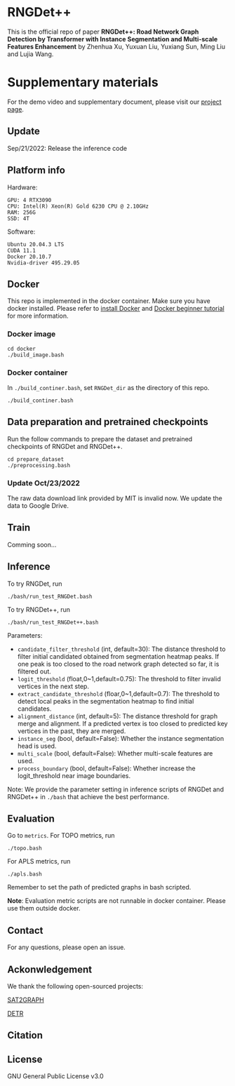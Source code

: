 # RNGDet++
This is the official repo of paper **RNGDet++: Road Network Graph Detection by Transformer with Instance Segmentation and Multi-scale Features Enhancement** by Zhenhua Xu, Yuxuan Liu, Yuxiang Sun, Ming Liu and Lujia Wang.

# Supplementary materials
For the demo video and supplementary document, please visit our [project page](https://tonyxuqaq.github.io/projects/RNGDetPlusPlus/).

## Update 
Sep/21/2022: Release the inference code

## Platform info
Hardware:
```
GPU: 4 RTX3090
CPU: Intel(R) Xeon(R) Gold 6230 CPU @ 2.10GHz
RAM: 256G
SSD: 4T
```
Software:
```
Ubuntu 20.04.3 LTS
CUDA 11.1
Docker 20.10.7
Nvidia-driver 495.29.05
```
## Docker 
This repo is implemented in the docker container. Make sure you have docker installed. Please refer to [install Docker](https://docs.docker.com/engine/install/ubuntu/) and [Docker beginner tutorial](https://docker-curriculum.com/) for more information.

### Docker image
```
cd docker
./build_image.bash
```
### Docker container
In ```./build_continer.bash```, set ```RNGDet_dir``` as the directory of this repo.
```
./build_continer.bash
```

## Data preparation and pretrained checkpoints
Run the follow commands to prepare the dataset and pretrained checkpoints of RNGDet and RNGDet++.
```
cd prepare_dataset
./preprocessing.bash
```

### Update Oct/23/2022
The raw data download link provided by MIT is invalid now. We update the data to Google Drive.


## Train
Comming soon...

## Inference
To try RNGDet, run 
```
./bash/run_test_RNGDet.bash
```

To try RNGDet++, run 
```
./bash/run_test_RNGDet++.bash
```

Parameters:
- ```candidate_filter_threshold``` (int, default=30): The distance threshold to filter initial candidated obtained from segmentation heatmap peaks. If one peak is too closed to the road network graph detected so far, it is filtered out.
- ```logit_threshold``` (float,0~1,default=0.75): The threshold to filter invalid vertices in the next step.
- ```extract_candidate_threshold``` (floar,0~1,default=0.7): The threshold to detect local peaks in the segmentation heatmap to find initial candidates.
- ```alignment_distance``` (int, default=5): The distance threshold for graph merge and alignment. If a predicted vertex is too closed to predicted key vertices in the past, they are merged. 
- ```instance_seg``` (bool, default=False): Whether the instance segmentation head is used.
- ```multi_scale``` (bool, default=False): Whether multi-scale features are used.
- ```process_boundary``` (bool, default=False): Whether increase the logit_threshold near image boundaries.

Note: We provide the parameter setting in inference scripts of RNGDet and RNGDet++ in ```./bash``` that achieve the best performance.

## Evaluation
Go to ```metrics```. For TOPO metrics, run
```
./topo.bash
```

For APLS metrics, run
```
./apls.bash
```
Remember to set the path of predicted graphs in bash scripted.

**Note**: Evaluation metric scripts are not runnable in docker container. Please use them outside docker.


## Contact
For any questions, please open an issue.

## Ackonwledgement
We thank the following open-sourced projects:

[SAT2GRAPH](https://github.com/songtaohe/Sat2Graph)

[DETR](https://github.com/facebookresearch/detr)

## Citation


## License
GNU General Public License v3.0